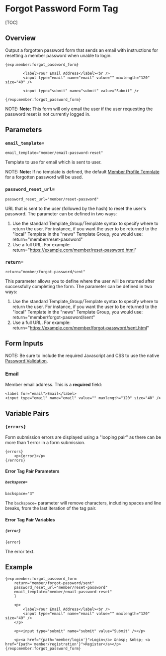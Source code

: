 <!--
    This source file is part of the open source project
    ExpressionEngine User Guide (https://github.com/ExpressionEngine/ExpressionEngine-User-Guide)

    @link      https://expressionengine.com/
    @copyright Copyright (c) 2003-2020, Packet Tide, LLC (https://packettide.com)
    @license   https://expressionengine.com/license Licensed under Apache License, Version 2.0
-->

# Forgot Password Form Tag

[TOC]

## Overview

Output a forgotten password form that sends an email with instructions for resetting a member password when unable to login.

    {exp:member:forgot_password_form}

            <label>Your Email Address</label><br />
            <input type="email" name="email" value="" maxlength="120" size="40" />

			<input type="submit" name="submit" value="Submit" />

    {/exp:member:forgot_password_form}

    
NOTE: **Note:** This form will only email the user if the user requesting the password reset is not currently logged in.

## Parameters

### `email_template=`

    email_template="member/email-password-reset"

Template to use for email which is sent to user. 

NOTE: **Note:** If no template is defined, the default [Member Profile Template](control-panel/template-manager.md#member-profile-templates) for a forgotten password will be used.

### `password_reset_url=`

    password_reset_url="member/reset-password"

URL that is sent to the user (followed by the hash) to reset the user's password. The parameter can be defined in two ways:

1.  Use the standard Template_Group/Template syntax to specify where to return the user. For instance, if you want the user to be returned to the "local" Template in the "news" Template Group, you would use: return="member/reset-password"
2.  Use a full URL. For example: return="<https://example.com/member/reset-password.html>"

### `return=`

    return="member/forgot-password/sent"

This parameter allows you to define where the user will be returned after successfully completing the form. The parameter can be defined in two ways:

1.  Use the standard Template_Group/Template syntax to specify where to return the user. For instance, if you want the user to be returned to the "local" Template in the "news" Template Group, you would use: return="member/forgot-password/sent"
2.  Use a full URL. For example: return="<https://example.com/member/forgot-password/sent.html>"


## Form Inputs
NOTE: Be sure to include the required Javascript and CSS to use the native [Password Validation](member/password-validation.md).

### Email

Member email address. This is a **required** field:

    <label for="email">Email</label>
    <input type="email" name="email" value="" maxlength="120" size="40" />



## Variable Pairs

### `{errors}`

Form submission errors are displayed using a "looping pair" as there can be more than 1 error in a form submission.

    {errors}
        <p>{error}</p>
    {/errors}

#### Error Tag Pair Parameters

##### `backspace=`

    backspace="3"

The `backspace=` parameter will remove characters, including spaces and line breaks, from the last iteration of the tag pair.

#### Error Tag Pair Variables

##### `{error}`

    {error}

The error text.



## Example

    {exp:member:forgot_password_form
        return="member/forgot-password/sent"
        password_reset_url="member/reset-password"
        email_template="member/email-password-reset"
        }

        <p>
            <label>Your Email Address</label><br />
            <input type="email" name="email" value="" maxlength="120" size="40" />
        </p>

        <p><input type="submit" name="submit" value="Submit" /></p>

        <p><a href="{path='member/login'}">Login</a> &nbsp; &nbsp; <a href="{path='member/registration'}">Register</a></p>
    {/exp:member:forgot_password_form}
